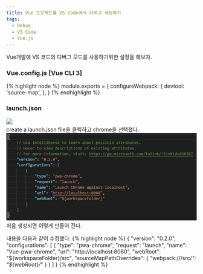 ```yaml
---
title: Vue 프로젝트를 VS Code에서 디버그 세팅하기
tags:
  - Debug
  - VS Code
  - Vue.js
---
```


Vue개발에 VS 코드의 디버그 모드를 사용하기위한 설정을 해보자.

<!--more-->
### Vue.config.js [Vue CLI 3]
{% highlight node %}
  module.exports = {
    configureWebpack: {
      devtool: 'source-map',
    },
  }
{% endhighlight %}


### launch.json
<div class="card mb-3">
    <img class="card-img-top" src="https://dezcao.github.io/theme/img/2021-05-04/vs-code-debug-click.PNG"/>
    <div class="card-body bg-light">
        <div class="card-text">
            create a launch.json file을 클릭하고 chrome을 선택했다.
        </div>
    </div>
</div>

<div class="card mb-3">
    <img class="card-img-top" src="./theme/img/2021-05-04/vs-code-debug-chrome-init.PNG"/>
    <div class="card-body bg-light">
        <div class="card-text">
            처음 생성되면 이렇게 만들어 진다.
        </div>
    </div>
</div>

내용을 다음과 같이 수정했다.
{% highlight node %}
  {
    "version": "0.2.0",
    "configurations": [
        {
            "type": "pwa-chrome",
            "request": "launch",
            "name": "Vue-pwa-chrome",
            "url": "http://localhost:8080",
            "webRoot": "${workspaceFolder}/src",
            "sourceMapPathOverrides": {
                "webpack:///src/*": "${webRoot}/*"
            }
        }
    ]
  }
{% endhighlight %}